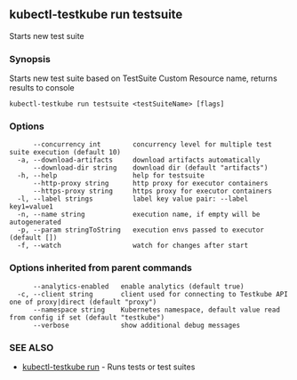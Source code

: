## kubectl-testkube run testsuite

Starts new test suite

### Synopsis

Starts new test suite based on TestSuite Custom Resource name, returns results to console

```
kubectl-testkube run testsuite <testSuiteName> [flags]
```

### Options

```
      --concurrency int        concurrency level for multiple test suite execution (default 10)
  -a, --download-artifacts     download artifacts automatically
      --download-dir string    download dir (default "artifacts")
  -h, --help                   help for testsuite
      --http-proxy string      http proxy for executor containers
      --https-proxy string     https proxy for executor containers
  -l, --label strings          label key value pair: --label key1=value1
  -n, --name string            execution name, if empty will be autogenerated
  -p, --param stringToString   execution envs passed to executor (default [])
  -f, --watch                  watch for changes after start
```

### Options inherited from parent commands

```
      --analytics-enabled   enable analytics (default true)
  -c, --client string       client used for connecting to Testkube API one of proxy|direct (default "proxy")
      --namespace string    Kubernetes namespace, default value read from config if set (default "testkube")
      --verbose             show additional debug messages
```

### SEE ALSO

* [kubectl-testkube run](kubectl-testkube_run.md)	 - Runs tests or test suites

